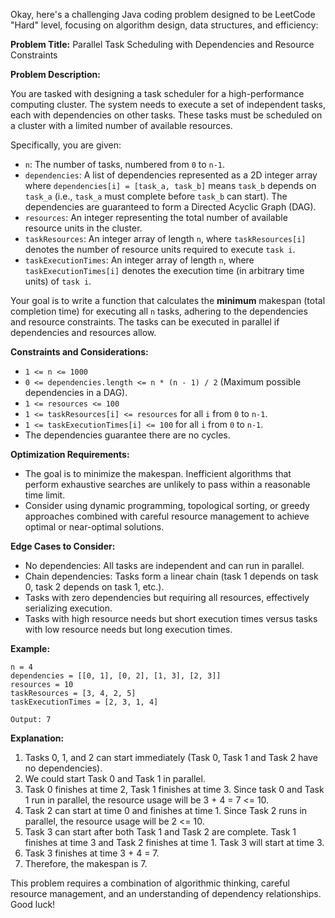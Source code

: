 Okay, here's a challenging Java coding problem designed to be LeetCode "Hard" level, focusing on algorithm design, data structures, and efficiency:

**Problem Title:**  Parallel Task Scheduling with Dependencies and Resource Constraints

**Problem Description:**

You are tasked with designing a task scheduler for a high-performance computing cluster.  The system needs to execute a set of independent tasks, each with dependencies on other tasks. These tasks must be scheduled on a cluster with a limited number of available resources.

Specifically, you are given:

*   `n`:  The number of tasks, numbered from `0` to `n-1`.
*   `dependencies`: A list of dependencies represented as a 2D integer array where `dependencies[i] = [task_a, task_b]` means `task_b` depends on `task_a` (i.e., `task_a` must complete before `task_b` can start). The dependencies are guaranteed to form a Directed Acyclic Graph (DAG).
*   `resources`: An integer representing the total number of available resource units in the cluster.
*   `taskResources`: An integer array of length `n`, where `taskResources[i]` denotes the number of resource units required to execute `task i`.
*   `taskExecutionTimes`: An integer array of length `n`, where `taskExecutionTimes[i]` denotes the execution time (in arbitrary time units) of `task i`.

Your goal is to write a function that calculates the **minimum** makespan (total completion time) for executing all `n` tasks, adhering to the dependencies and resource constraints. The tasks can be executed in parallel if dependencies and resources allow.

**Constraints and Considerations:**

*   `1 <= n <= 1000`
*   `0 <= dependencies.length <= n * (n - 1) / 2` (Maximum possible dependencies in a DAG).
*   `1 <= resources <= 100`
*   `1 <= taskResources[i] <= resources` for all `i` from `0` to `n-1`.
*   `1 <= taskExecutionTimes[i] <= 100` for all `i` from `0` to `n-1`.
*   The dependencies guarantee there are no cycles.

**Optimization Requirements:**

*   The goal is to minimize the makespan. Inefficient algorithms that perform exhaustive searches are unlikely to pass within a reasonable time limit.
*   Consider using dynamic programming, topological sorting, or greedy approaches combined with careful resource management to achieve optimal or near-optimal solutions.

**Edge Cases to Consider:**

*   No dependencies: All tasks are independent and can run in parallel.
*   Chain dependencies: Tasks form a linear chain (task 1 depends on task 0, task 2 depends on task 1, etc.).
*   Tasks with zero dependencies but requiring all resources, effectively serializing execution.
*   Tasks with high resource needs but short execution times versus tasks with low resource needs but long execution times.

**Example:**

```
n = 4
dependencies = [[0, 1], [0, 2], [1, 3], [2, 3]]
resources = 10
taskResources = [3, 4, 2, 5]
taskExecutionTimes = [2, 3, 1, 4]

Output: 7
```

**Explanation:**

1.  Tasks 0, 1, and 2 can start immediately (Task 0, Task 1 and Task 2 have no dependencies).
2.  We could start Task 0 and Task 1 in parallel.
3.  Task 0 finishes at time 2, Task 1 finishes at time 3.  Since task 0 and Task 1 run in parallel, the resource usage will be 3 + 4 = 7 <= 10.
4.  Task 2 can start at time 0 and finishes at time 1. Since Task 2 runs in parallel, the resource usage will be 2 <= 10.
5.  Task 3 can start after both Task 1 and Task 2 are complete. Task 1 finishes at time 3 and Task 2 finishes at time 1. Task 3 will start at time 3.
6.  Task 3 finishes at time 3 + 4 = 7.
7.  Therefore, the makespan is 7.

This problem requires a combination of algorithmic thinking, careful resource management, and an understanding of dependency relationships. Good luck!
